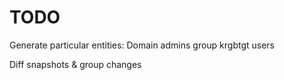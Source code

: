 # TODO

Generate particular entities:
    Domain admins group
    krgbtgt users

Diff snapshots & group changes
